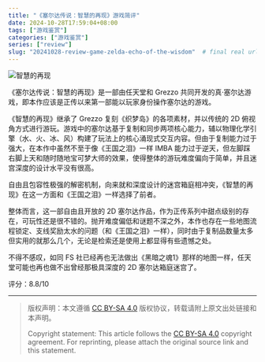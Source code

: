 ```yaml
---
title: "《塞尔达传说：智慧的再现》游戏简评"
date: 2024-10-28T17:59:04+08:00
tags: ["游戏鉴赏"]
categories: ["游戏鉴赏"]
series: ["review"]
slug: "20241028-review-game-zelda-echo-of-the-wisdom"  # final real url, recommend: start by date, follow lower case words with hyphen splitter. E.g., `20230316-text-title`
---
```


![智慧的再现](/img/posts/20241028-z.jpg "智慧的再现")

《塞尔达传说：智慧的再现》是一部由任天堂和 Grezzo 共同开发的真·塞尔达游戏，即本作应该是正传以来第一部能以玩家身份操作塞尔达的游戏。

《智慧的再现》继承了 Grezzo 复刻《织梦岛》的各项素材，并以传统的 2D 俯视角方式进行游玩。游戏中的塞尔达基于复制和同步两项核心能力，辅以物理化学引擎（水、火、冰、风）构建了玩法上的核心涌现式交互内容。但由于复制能力过于强大，在本作中虽然不至于像《王国之泪》一样 IMBA 能力过于逆天，但左脚踩右脚上天和随时随地宝可梦大师的效果，使得整体的游玩难度偏向于简单，并且迷宫深度的设计水平没有很高。

自由且包容性极强的解密机制，向来就和深度设计的迷宫箱庭相冲突，《智慧的再现》在这一方面和《王国之泪》一样选择了前者。

整体而言，这一部自由且开放的 2D 塞尔达作品，作为正传系列中甜点级别的存在，可玩性还是很不错的。抛开难度偏低和谜题不深之外，本作也存在一些地图流程锁定、支线奖励太水的问题（和《王国之泪》一样），同时由于复制品数量太多但实用的就那么几个，无论是检索还是使用上都显得有些遗憾之处。

不得不感叹，如同 FS 社已经再也无法做出《黑暗之魂1》那样的地图一样，任天堂可能也再也做不出曾经那极具深度的 2D 塞尔达箱庭迷宫了。

评分：8.8/10

---

> 版权声明：本文遵循 [CC BY-SA 4.0](https://creativecommons.org/licenses/by-sa/4.0/deed.zh) 版权协议，转载请附上原文出处链接和本声明。
>
> Copyright statement: This article follows the [CC BY-SA 4.0](https://creativecommons.org/licenses/by-sa/4.0/deed.en) copyright agreement. For reprinting, please attach the original source link and this statement.
